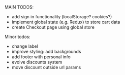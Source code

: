 MAIN TODOS:

- add sign in functionality (localStorage? cookies?)
- implement global state (e.g. Redux) to store cart data 
- create Checkout page using global store

Minor todos:

- change label
- improve styling: add backgrounds
- add footer with personal info
- evolve discounts system
- move discount outside url params
